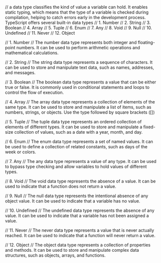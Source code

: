 // a data type classifies the kind of value a variable can hold. It enables static typing, which means that the type of a variable is checked during compilation, helping to catch errors early in the development process. TypeScript offers several built-in data types
// 1. Number
// 2. String
// 3. Boolean
// 4. Array
// 5. Tuple
// 6. Enum
// 7. Any
// 8. Void
// 9. Null
// 10. Undefined
// 11. Never
// 12. Object

// 1. Number
// The number data type represents both integer and floating-point numbers. It can be used to perform arithmetic operations and mathematical calculations.

// 2. String
// The string data type represents a sequence of characters. It can be used to store and manipulate text data, such as names, addresses, and messages.

// 3. Boolean
// The boolean data type represents a value that can be either true or false. It is commonly used in conditional statements and loops to control the flow of execution.

// 4. Array					// The array data type represents a collection of elements of the same type. It can be used to store and manipulate a list of items, such as numbers, strings, or objects.
Use the type followed by square brackets ([])

// 5. Tuple
// The tuple data type represents an ordered collection of elements of different types. It can be used to store and manipulate a fixed-size collection of values, such as a date with a year, month, and day.

// 6. Enum
// The enum data type represents a set of named values. It can be used to define a collection of related constants, such as days of the week or colors.

// 7. Any
// The any data type represents a value of any type. It can be used to bypass type checking and allow variables to hold values of different types.

// 8. Void					// The void data type represents the absence of a value. It can be used to indicate that a function does not return a value.

// 9. Null
// The null data type represents the intentional absence of any object value. It can be used to indicate that a variable has no value.

// 10. Undefined	// The undefined data type represents the absence of any value. It can be used to indicate that a variable has not been assigned a value.

// 11. Never
// The never data type represents a value that is never actually reached. It can be used to indicate that a function will never return a value.

// 12. Object
// The object data type represents a collection of properties and methods. It can be used to store and manipulate complex data structures, such as objects, arrays, and functions.
